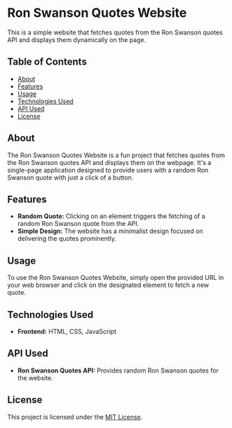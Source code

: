 # Ron Swanson Quotes Website

This is a simple website that fetches quotes from the Ron Swanson quotes API and displays them dynamically on the page.

## Table of Contents

- [About](#about)
- [Features](#features)
- [Usage](#usage)
- [Technologies Used](#technologies-used)
- [API Used](#api-used)
- [License](#license)

## About

The Ron Swanson Quotes Website is a fun project that fetches quotes from the Ron Swanson quotes API and displays them on the webpage. It's a single-page application designed to provide users with a random Ron Swanson quote with just a click of a button.

## Features

- **Random Quote:** Clicking on an element triggers the fetching of a random Ron Swanson quote from the API.
- **Simple Design:** The website has a minimalist design focused on delivering the quotes prominently.

## Usage

To use the Ron Swanson Quotes Website, simply open the provided URL in your web browser and click on the designated element to fetch a new quote.

## Technologies Used

- **Frontend:** HTML, CSS, JavaScript

## API Used

- **Ron Swanson Quotes API:** Provides random Ron Swanson quotes for the website.

## License

This project is licensed under the [MIT License](#).
